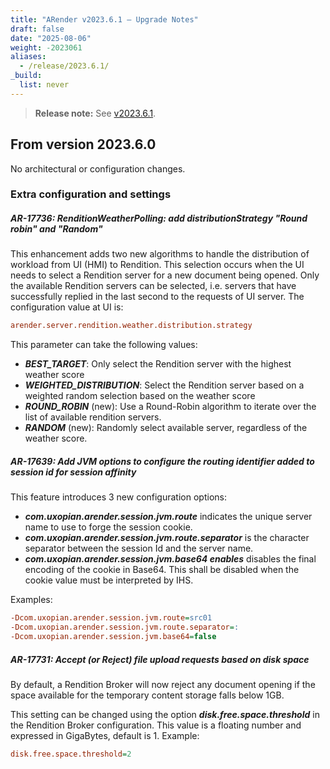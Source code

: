 ```yaml
---
title: "ARender v2023.6.1 – Upgrade Notes"
draft: false
date: "2025-08-06"
weight: -2023061
aliases:
  - /release/2023.6.1/
_build:
  list: never
---
```


> **Release note:** See [v2023.6.1](/releases/release-notes/v2023.6.1/).

## From version 2023.6.0

No architectural or configuration changes.

### Extra configuration and settings

##### AR-17736: RenditionWeatherPolling: add distributionStrategy "Round robin" and "Random"

This enhancement adds two new algorithms to handle the distribution of workload from UI (HMI) to Rendition. This selection occurs when the UI needs to select a Rendition server for a new document being opened. Only the available Rendition servers can be selected, i.e. servers that have successfully replied in the last second to the requests of UI server.
The configuration value at UI is:
```cfg
arender.server.rendition.weather.distribution.strategy
```
This parameter can take the following values:
- ***BEST_TARGET***: Only select the Rendition server with the highest weather score
- ***WEIGHTED_DISTRIBUTION***: Select the Rendition server based on a weighted random selection based on the weather score
- ***ROUND_ROBIN*** (new): Use a Round-Robin algorithm to iterate over the list of available rendition servers.
- ***RANDOM*** (new): Randomly select available server, regardless of the weather score.

##### AR-17639: Add JVM options to configure the routing identifier added to session id for session affinity

This feature introduces 3 new configuration options:
- ***com.uxopian.arender.session.jvm.route*** indicates the unique server name to use to forge the session cookie.
- ***com.uxopian.arender.session.jvm.route.separator*** is the character separator between the session Id and the server name.
- ***com.uxopian.arender.session.jvm.base64 enables*** disables the final encoding of the cookie in Base64. This shall be disabled when the cookie value must be interpreted by IHS.

Examples:
```cfg
-Dcom.uxopian.arender.session.jvm.route=src01
-Dcom.uxopian.arender.session.jvm.route.separator=:
-Dcom.uxopian.arender.session.jvm.base64=false
```

##### AR-17731: Accept (or Reject) file upload requests based on disk space

By default, a Rendition Broker will now reject any document opening if the space available for the temporary content storage falls below 1GB.

This setting can be changed using the option ***disk.free.space.threshold*** in the Rendition Broker configuration.
This value is a floating number and expressed in GigaBytes, default is 1.
Example:
```cfg
disk.free.space.threshold=2
```